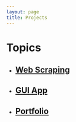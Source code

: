 ```yaml
---
layout: page
title: Projects
---
```

<h1>Topics</h1>

<ul>
    <li><h2><a href="/projects/webScraping.html">Web Scraping</a></h2></li>
    <li><h2><a href="/projects/GUIApp.html">GUI App</a></h2></li>
    <li><h2><a href="/projects/portfolio.html">Portfolio</a></h2></li>
</ul>